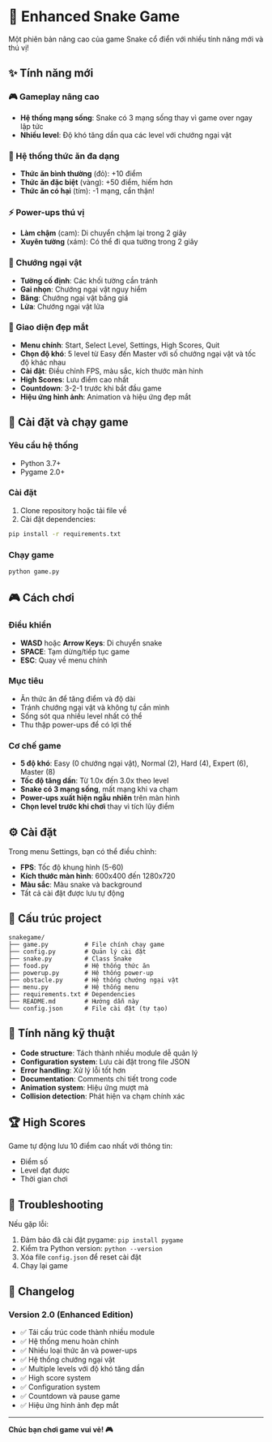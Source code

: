 # 🐍 Enhanced Snake Game

Một phiên bản nâng cao của game Snake cổ điển với nhiều tính năng mới và thú vị!

## ✨ Tính năng mới

### 🎮 Gameplay nâng cao
- **Hệ thống mạng sống**: Snake có 3 mạng sống thay vì game over ngay lập tức
- **Nhiều level**: Độ khó tăng dần qua các level với chướng ngại vật

### 🍎 Hệ thống thức ăn đa dạng
- **Thức ăn bình thường** (đỏ): +10 điểm
- **Thức ăn đặc biệt** (vàng): +50 điểm, hiếm hơn
- **Thức ăn có hại** (tím): -1 mạng, cẩn thận!

### ⚡ Power-ups thú vị
- **Làm chậm** (cam): Di chuyển chậm lại trong 2 giây
- **Xuyên tường** (xám): Có thể đi qua tường trong 2 giây

### 🧱 Chướng ngại vật
- **Tường cố định**: Các khối tường cần tránh
- **Gai nhọn**: Chướng ngại vật nguy hiểm
- **Băng**: Chướng ngại vật băng giá
- **Lửa**: Chướng ngại vật lửa

### 🎨 Giao diện đẹp mắt
- **Menu chính**: Start, Select Level, Settings, High Scores, Quit
- **Chọn độ khó**: 5 level từ Easy đến Master với số chướng ngại vật và tốc độ khác nhau
- **Cài đặt**: Điều chỉnh FPS, màu sắc, kích thước màn hình
- **High Scores**: Lưu điểm cao nhất
- **Countdown**: 3-2-1 trước khi bắt đầu game
- **Hiệu ứng hình ảnh**: Animation và hiệu ứng đẹp mắt

## 🚀 Cài đặt và chạy game

### Yêu cầu hệ thống
- Python 3.7+
- Pygame 2.0+

### Cài đặt
1. Clone repository hoặc tải file về
2. Cài đặt dependencies:
```bash
pip install -r requirements.txt
```

### Chạy game
```bash
python game.py
```

## 🎮 Cách chơi

### Điều khiển
- **WASD** hoặc **Arrow Keys**: Di chuyển snake
- **SPACE**: Tạm dừng/tiếp tục game
- **ESC**: Quay về menu chính

### Mục tiêu
- Ăn thức ăn để tăng điểm và độ dài
- Tránh chướng ngại vật và không tự cắn mình
- Sống sót qua nhiều level nhất có thể
- Thu thập power-ups để có lợi thế

### Cơ chế game
- **5 độ khó**: Easy (0 chướng ngại vật), Normal (2), Hard (4), Expert (6), Master (8)
- **Tốc độ tăng dần**: Từ 1.0x đến 3.0x theo level
- **Snake có 3 mạng sống**, mất mạng khi va chạm
- **Power-ups xuất hiện ngẫu nhiên** trên màn hình
- **Chọn level trước khi chơi** thay vì tích lũy điểm

## ⚙️ Cài đặt

Trong menu Settings, bạn có thể điều chỉnh:
- **FPS**: Tốc độ khung hình (5-60)
- **Kích thước màn hình**: 600x400 đến 1280x720
- **Màu sắc**: Màu snake và background
- Tất cả cài đặt được lưu tự động

## 📁 Cấu trúc project

```
snakegame/
├── game.py          # File chính chạy game
├── config.py        # Quản lý cài đặt
├── snake.py         # Class Snake
├── food.py          # Hệ thống thức ăn
├── powerup.py       # Hệ thống power-up
├── obstacle.py      # Hệ thống chướng ngại vật
├── menu.py          # Hệ thống menu
├── requirements.txt # Dependencies
├── README.md        # Hướng dẫn này
└── config.json      # File cài đặt (tự tạo)
```

## 🎯 Tính năng kỹ thuật

- **Code structure**: Tách thành nhiều module dễ quản lý
- **Configuration system**: Lưu cài đặt trong file JSON
- **Error handling**: Xử lý lỗi tốt hơn
- **Documentation**: Comments chi tiết trong code
- **Animation system**: Hiệu ứng mượt mà
- **Collision detection**: Phát hiện va chạm chính xác

## 🏆 High Scores

Game tự động lưu 10 điểm cao nhất với thông tin:
- Điểm số
- Level đạt được
- Thời gian chơi

## 🐛 Troubleshooting

Nếu gặp lỗi:
1. Đảm bảo đã cài đặt pygame: `pip install pygame`
2. Kiểm tra Python version: `python --version`
3. Xóa file `config.json` để reset cài đặt
4. Chạy lại game

## 📝 Changelog

### Version 2.0 (Enhanced Edition)
- ✅ Tái cấu trúc code thành nhiều module
- ✅ Hệ thống menu hoàn chỉnh
- ✅ Nhiều loại thức ăn và power-ups
- ✅ Hệ thống chướng ngại vật
- ✅ Multiple levels với độ khó tăng dần
- ✅ High score system
- ✅ Configuration system
- ✅ Countdown và pause game
- ✅ Hiệu ứng hình ảnh đẹp mắt

---

**Chúc bạn chơi game vui vẻ! 🎮**
